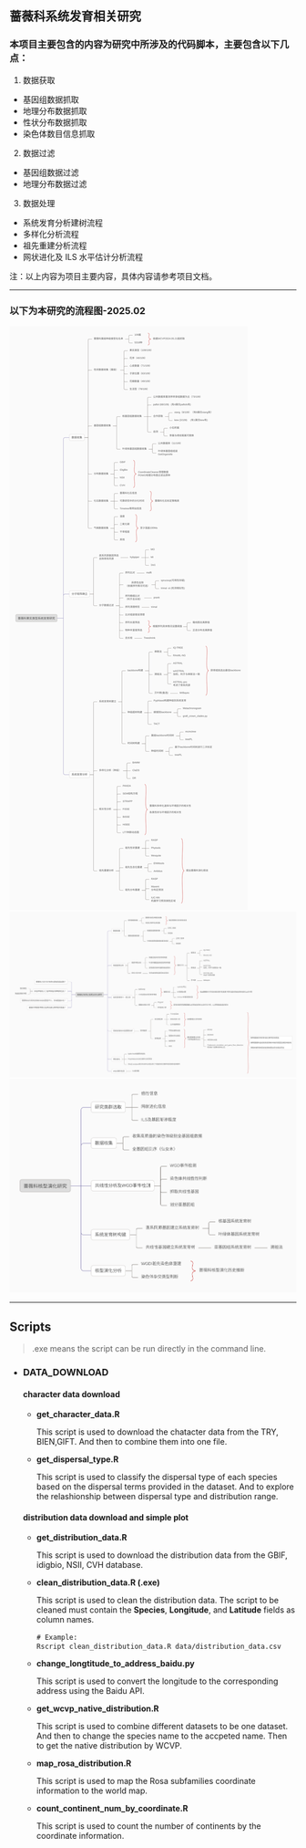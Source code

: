 ## 蔷薇科系统发育相关研究

### 本项目主要包含的内容为研究中所涉及的代码脚本，主要包含以下几点：

1. 数据获取

- 基因组数据抓取
- 地理分布数据抓取
- 性状分布数据抓取
- 染色体数目信息抓取

2. 数据过滤

- 基因组数据过滤
- 地理分布数据过滤

3. 数据处理

- 系统发育分析建树流程
- 多样化分析流程
- 祖先重建分析流程
- 网状进化及 ILS 水平估计分析流程

注：以上内容为项目主要内容，具体内容请参考项目文档。

---

### 以下为本研究的流程图-2025.02

![蔷薇科果实系统发育研究](https://github.com/XiongTor/Rosa_family/blob/main/imag/%E8%94%B7%E8%96%87%E7%A7%91%E6%9E%9C%E5%AE%9E%E7%B1%BB%E5%9E%8B%E7%B3%BB%E7%BB%9F%E5%8F%91%E8%82%B2%E7%A0%94%E7%A9%B6.svg)
![蔷薇科多倍化及网状进化研究](https://github.com/XiongTor/Rosa_family/blob/main/imag/%E8%94%B7%E8%96%87%E7%A7%91%E7%BD%91%E7%8A%B6%E8%BF%9B%E5%8C%96%E5%8F%8A%E4%B8%8D%E5%AE%8C%E5%85%A8%E8%B0%B1%E7%B3%BB%E7%AD%9B%E9%80%89%E7%A0%94%E7%A9%B6.svg)
![蔷薇科核型演化研究](https://github.com/XiongTor/Rosa_family/blob/main/imag/%E8%94%B7%E8%96%87%E7%A7%91%E6%A0%B8%E5%9E%8B%E6%BC%94%E5%8C%96.svg)

---
## Scripts
>.exe means the script can be run directly in the command line.

- ### **DATA_DOWNLOAD**
  #### **character data download**
     - **get_character_data.R**  
     
       This script is used to download the chatacter data from the TRY, BIEN,GIFT. And then to combine them into one file.

     - **get_dispersal_type.R**

       This script is used to classify the dispersal type of each species based on the dispersal terms provided in the dataset. And to explore the relashionship between dispersal type and distribution range.

  #### **distribution data download and simple plot**
    - **get_distribution_data.R**

      This script is used to download the distribution data from the GBIF, idigbio, NSII, CVH database.

    - **clean_distribution_data.R (.exe)**

      This script is used to clean the distribution data. The script to be cleaned must contain the **Species**, **Longitude**, and **Latitude** fields as column names.   

      ```{eval=F,echo= F,bash}
      # Example: 
      Rscript clean_distribution_data.R data/distribution_data.csv
      ```

    - **change_longtitude_to_address_baidu.py**

      This script is used to convert the longitude to the corresponding address using the Baidu API.

    - **get_wcvp_native_distribution.R**

      This script is used to combine different datasets to be one dataset. And then to change the species name to the accpeted name. Then to get the native distribution by WCVP.

    - **map_rosa_distribution.R**

      This script is used to map the Rosa subfamilies coordinate information to the world map.

    - **count_continent_num_by_coordinate.R**

      This script is used to count the number of continents by the coordinate information.

    